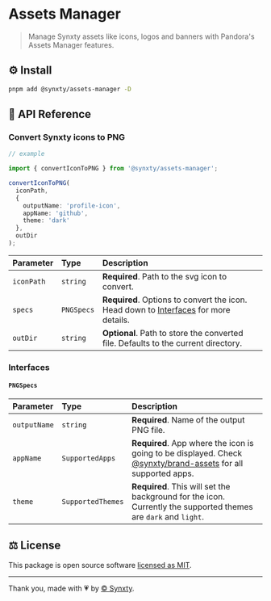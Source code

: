 # Assets Manager

> Manage Synxty assets like icons, logos and banners with Pandora's Assets Manager features.

## ⚙️ Install

```bash
pnpm add @synxty/assets-manager -D
```

## 📖 API Reference

### Convert Synxty icons to PNG

```typescript
// example

import { convertIconToPNG } from '@synxty/assets-manager';

convertIconToPNG(
  iconPath, 
  {
    outputName: 'profile-icon',
    appName: 'github',
    theme: 'dark'
  },
  outDir
);
```

| Parameter | Type     | Description                |
| :-------- | :------- | :------------------------- |
| `iconPath` | `string` | **Required**. Path to the svg icon to convert. |
| `specs` | `PNGSpecs` | **Required**. Options to convert the icon. Head down to [Interfaces](#interfaces) for more details.|
| `outDir` | `string` | **Optional**. Path to store the converted file. Defaults to the current directory. |

### Interfaces

#### `PNGSpecs`

| Parameter | Type     | Description                |
| :-------- | :------- | :------------------------- |
| `outputName` | `string` | **Required**. Name of the output PNG file. |
| `appName` | `SupportedApps` | **Required**. App where the icon is going to be displayed. Check [@synxty/brand-assets](https://github.com/synxty/core/tree/main/sirius/brand-assets#supported-apps) for all supported apps. |
| `theme` | `SupportedThemes` | **Required**. This will set the background for the icon. Currently the supported themes are `dark` and `light`. |

## ⚖️ License

This package is open source software [licensed as MIT](LICENSE).

---
Thank you, made with 💗 by [&copy; Synxty](https://github.com/synxty).
